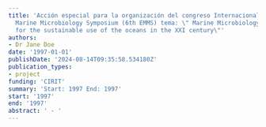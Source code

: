 ```yaml
---
title: 'Acción especial para la organización del congreso Internacional: Sixth European
  Marine Microbiology Symposium (6th EMMS) tema: \" Marine Microbiology: Perspectives
  for the sustainable use of the oceans in the XXI century\"'
authors:
- Dr Jane Doe
date: '1997-01-01'
publishDate: '2024-08-14T09:35:58.534180Z'
publication_types:
- project
funding: 'CIRIT'
summary: 'Start: 1997 End: 1997'
start: '1997'
end: '1997'
abstract: ' - '
---
```

